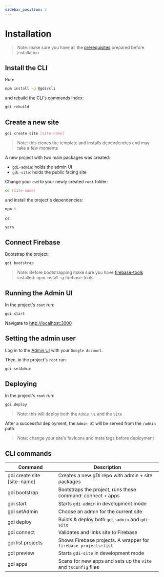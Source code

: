 ```yaml
---
sidebar_position: 2
---
```


# Installation

> Note: make sure you have all the [prerequisites](./prerequisites.md) prepared before installation

## Install the CLI

Run:

```sh
npm install -g @gdi/cli
```

and rebuild the CLI's commands index:

```sh
gdi rebuild
```

## Create a new site

```sh
gdi create site [site-name]
```

> Note: this clones the template and installs dependencies and may take a few moments

A new project with two main packages was created:

- `gdi-admin`: holds the admin UI
- `gdi-site`: holds the public facing site

Change your `cwd` to your newly created `root` folder:

```sh
cd [site-name]
```

and install the project's dependencies:

```sh
npm i
```

or:

```sh
yarn
```

## Connect Firebase

Bootstrap the project:

```sh
gdi bootstrap
```

> Note: Before bootstrapping make sure you have [firebase-tools](https://firebase.google.com/docs/cli) installed: npm install -g firebase-tools

## Running the Admin UI

In the project's `root` run:

```sh
gdi start
```

Navigate to [http://localhost:3000](http://localhost:3000)

## Setting the admin user

Log in to the [Admin UI](http://localhost:3000/admin) with your `Google Account`.

Then, in the project's `root` run:

```sh
gdi setAdmin
```

## Deploying

In the project's `root` run:

```sh
gdi deploy
```

> Note: this will deploy both the `Admin UI` and the `Site`

After a successful deployment, the `Admin UI` will be served from the `/admin` path.

> Note: change your site's favIcons and meta tags before deployment

## CLI commands

| Command                     | Description                                                     |
| --------------------------- | --------------------------------------------------------------- |
| gdi create site [site-name] | Creates a new gDI repo with admin + site packages               |
| gdi bootstrap               | Bootstraps the project, runs these command: connect + apps      |
| gdi start                   | Starts `gdi-admin` in development mode                          |
| gdi setAdmin                | Choose an admin for the current site                            |
| gdi deploy                  | Builds & deploy both `gdi-admin` and `gdi-site`                 |
| gdi connect                 | Validates and links site to Firebase                            |
| gdi list projects           | Shows Firebase projects. A wrapper for `firebase projects:list` |
| gdi preview                 | Starts `gdi-site` in development mode                           |
| gdi apps                    | Scans for new apps and sets up the `vite` and `tsconfig` files  |
